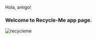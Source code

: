 Hola, amigo!

### Welcome to **Recycle-Me** app page.

![recycleme](http://icons.iconarchive.com/icons/skuzigraphic/recycling/256/recycle-2-icon.png)